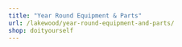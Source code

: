 ```yaml
---
title: "Year Round Equipment & Parts"
url: /lakewood/year-round-equipment-and-parts/
shop: doityourself
---
```

